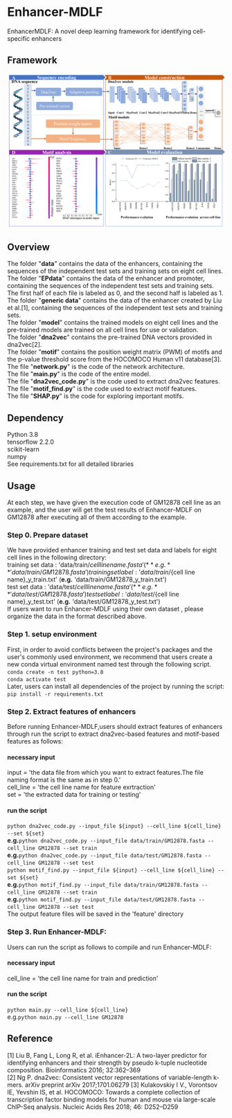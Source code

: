 # Enhancer-MDLF
EnhancerMDLF: A novel deep learning framework for identifying cell-specific enhancers
## Framework
![image](Figure/framework.jpg)
## Overview
The folder "**data**" contains the data of the enhancers, containing the sequences of the independent test sets and training sets on eight cell lines.  
The folder "**EPdata**" contains the data of the enhancer and promoter, containing the sequences of the independent test sets and training sets. The first half of each file is labeled as 0, and the second half is labeled as 1.  
The folder "**generic data**" contains the data of the enhancer created by Liu et al.[1], containing the sequences of the independent test sets and training sets.   
The folder "**model**" contains the trained models on eight cell lines and the pre-trained models are trained on all cell lines for use or validation.  
The folder "**dna2vec**" contains the pre-trained DNA vectors provided in dna2vec[2].  
The folder "**motif**" contains the position weight matrix (PWM) of motifs and the p-value threshold score from the HOCOMOCO Human v11 database[3].  
The file "**network.py**" is the code of the network architecture.  
The file "**main.py**" is the code of the entire model.   
The file "**dna2vec_code.py**" is the code used to extract dna2vec features.  
The file "**motif_find.py**" is the code used to extract motif features.  
The file "**SHAP.py**" is the code for exploring important motifs.  
## Dependency
Python 3.8  
tensorflow 2.2.0  
scikit-learn  
numpy  
See requirements.txt for all detailed libraries  
## Usage 
At each step, we have given the execution code of GM12878 cell line as an example, and the user will get the test results of Enhancer-MDLF on GM12878 after executing all of them according to the example.
### Step 0. Prepare dataset
We have provided enhancer training and test set data and labels for eight cell lines in the following directory:  
training set data : 'data/train/${cell line name}.fasta'  (**e.g.** 'data/train/GM12878.fasta')  
training set label : 'data/train/${cell line name}_y_train.txt'  (**e.g.** 'data/train/GM12878_y_train.txt')  
test set data : 'data/test/${cell line name}.fasta'  (**e.g.** 'data/test/GM12878.fasta')  
test set label : 'data/test/${cell line name}_y_test.txt'  (**e.g.** 'data/test/GM12878_y_test.txt')  
If users want to run Enhancer-MDLF using their own dataset , please organize the data in the format described above. 
### Step 1. setup environment
First, in order to avoid conflicts between the project's packages and the user's commonly used environment, we recommend that users create a new conda virtual environment named test through the following script.  
`conda create -n test python=3.8`  
`conda activate test`  
Later, users can install all dependencies of the project by running the script:  
`pip install -r requirements.txt`  
### Step 2. Extract features of enhancers
Before running Enhancer-MDLF,users should extract features of enhancers through run the script to extract dna2vec-based features and motif-based features as follows:  
#### necessary input  
input = 'the data file from which you want to extract features.The file naming format is the same as in step 0.'  
cell_line = 'the cell line name for feature exrtraction'  
set = 'the extracted data for training or testing'  
#### run the script
`python dna2vec_code.py --input_file ${input} --cell_line ${cell_line} --set ${set}`   
**e.g.**`python dna2vec_code.py --input_file data/train/GM12878.fasta --cell_line GM12878 --set train`  
**e.g.**`python dna2vec_code.py --input_file data/test/GM12878.fasta --cell_line GM12878 --set test`  
`python motif_find.py --input_file ${input} --cell_line ${cell_line} --set ${set}`  
**e.g.**`python motif_find.py --input_file data/train/GM12878.fasta --cell_line GM12878 --set train`  
**e.g.**`python motif_find.py --input_file data/test/GM12878.fasta --cell_line GM12878 --set test`  
The output feature files will be saved in the 'feature' directory
### Step 3. Run Enhancer-MDLF:  
Users can run the script as follows to compile and run Enhancer-MDLF:    
#### necessary input  
cell_line = 'the cell line name for train and prediction'  
#### run the script
`python main.py --cell_line ${cell_line}`    
e.g.`python main.py --cell_line GM12878`   
## Reference
[1] Liu B, Fang L, Long R, et al. iEnhancer-2L: A two-layer predictor for identifying enhancers and their strength by pseudo k-tuple nucleotide composition. Bioinformatics 2016; 32:362–369  
[2] Ng P. dna2vec: Consistent vector representations of variable-length k-mers. arXiv preprint arXiv 2017;1701.06279
[3] Kulakovskiy I V., Vorontsov IE, Yevshin IS, et al. HOCOMOCO: Towards a complete collection of transcription factor binding models for human and mouse via large-scale ChIP-Seq analysis. Nucleic Acids Res 2018; 46: D252–D259  

